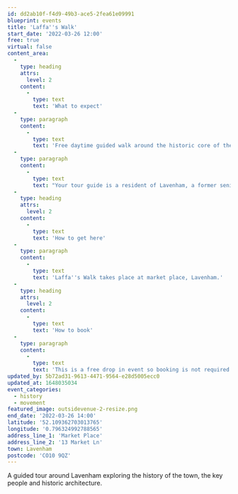 ```yaml
---
id: dd2ab10f-f4d9-49b3-ace5-2fea61e09991
blueprint: events
title: 'Laffa''s Walk'
start_date: '2022-03-26 12:00'
free: true
virtual: false
content_area:
  -
    type: heading
    attrs:
      level: 2
    content:
      -
        type: text
        text: 'What to expect'
  -
    type: paragraph
    content:
      -
        type: text
        text: 'Free daytime guided walk around the historic core of the village of Lavenham, exploring its architecture, history, key characters and people, stories and legends, links with poems, films, books and plays, symbols and myths.'
  -
    type: paragraph
    content:
      -
        type: text
        text: "Your tour guide is a resident of Lavenham, a former senior lecturer at UCL and at the Tower of London, and comes dressed as the Anglo Saxon, Laffa, who founded Lavenham as Laffa's Ham.\_\_"
  -
    type: heading
    attrs:
      level: 2
    content:
      -
        type: text
        text: 'How to get here'
  -
    type: paragraph
    content:
      -
        type: text
        text: 'Laffa''s Walk takes place at market place, Lavenham.'
  -
    type: heading
    attrs:
      level: 2
    content:
      -
        type: text
        text: 'How to book'
  -
    type: paragraph
    content:
      -
        type: text
        text: 'This is a free drop in event so booking is not required.'
updated_by: 5b72ad31-9613-4471-9564-e28d5005ecc0
updated_at: 1648035034
event_categories:
  - history
  - movement
featured_image: outsidevenue-2-resize.png
end_date: '2022-03-26 14:00'
latitude: '52.109362703013765'
longitude: '0.796324992788565'
address_line_1: 'Market Place'
address_line_2: '13 Market Ln'
town: Lavenham
postcode: 'CO10 9QZ'
---
```

A guided tour around Lavenham exploring the history of the town, the key people and historic architecture.